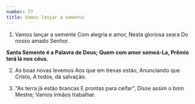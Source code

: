 ```yaml
---
number: 77
title: Vamos lançar a semente
---
```


1. Vamos lançar a semente
  Com alegria e amor,
  Nesta gloriosa seara
  Do nosso amado Senhor.

  __Santa Semente é a Palavra de Deus;
  Quem com amor semeá-La,
  Prêmio terá lá nos céus.__

2. As boas novas levemos
  Aos que em trevas estão,
  Anunciando que Cristo,
  A todos, dá salvação.

3. "As terra já estão brancas
  E prontas para ceifar",
  Disse assim o bom Mestre;
  Vamos irmãos trabalhar.
